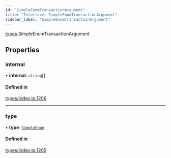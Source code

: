 ```yaml
---
id: "SimpleEnumTransactionArgument"
title: "Interface: SimpleEnumTransactionArgument"
sidebar_label: "SimpleEnumTransactionArgument"
---
```


[types](../../../modules/Types/Types.md).SimpleEnumTransactionArgument

## Properties

### internal

• **internal**: `string`[]

#### Defined in

[types/index.ts:1206](https://github.com/PolymeshAssociation/polymesh-sdk/blob/b6f9fb883/src/types/index.ts#L1206)

___

### type

• **type**: [`SimpleEnum`](../../../enums/Types/TransactionArgumentType/TransactionArgumentType.md#simpleenum)

#### Defined in

[types/index.ts:1205](https://github.com/PolymeshAssociation/polymesh-sdk/blob/b6f9fb883/src/types/index.ts#L1205)
